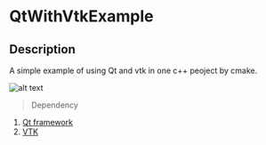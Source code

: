 # QtWithVtkExample


## Description
A simple example of using Qt and vtk in one c++ peoject by cmake.

![alt text](https://github.com/FONQRI/QtWithVtkExample/tree/master/src/image/view.png "Screen shot ubuntu Gnome with macbuntu theme (^_*)")


> Dependency
1. [Qt framework](http://qt.io)
2. [VTK ](http://www.vtk.org)

